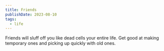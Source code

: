 ```yaml
---
title: Friends
publishDate: 2023-08-10
tags:
  - life
---
```


Friends will sluff off you like dead cells your entire life.
Get good at making temporary ones and picking up quickly with old ones.
